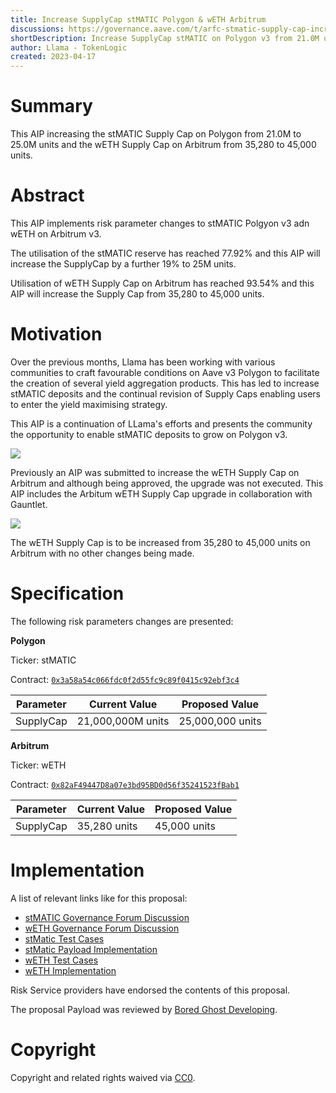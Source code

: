 ```yaml
---
title: Increase SupplyCap stMATIC Polygon & wETH Arbitrum
discussions: https://governance.aave.com/t/arfc-stmatic-supply-cap-increase-polygon-v3/12606
shortDescription: Increase SupplyCap stMATIC on Polygon v3 from 21.0M units to 25M units. Increase wETH Supply Cap on Arbitrum from 35,280 to 45,000 units.
author: Llama - TokenLogic
created: 2023-04-17
---
```


# Summary

This AIP increasing the stMATIC Supply Cap on Polygon from 21.0M to 25.0M units and the wETH Supply Cap on Arbitrum from 35,280 to 45,000 units. 

# Abstract

This AIP implements risk parameter changes to stMATIC Polgyon v3 adn wETH on Arbitrum v3.

The utilisation of the stMATIC reserve has reached 77.92% and this AIP will increase the SupplyCap by a further 19% to 25M units.

Utilisation of wETH Supply Cap on Arbitrum has reached 93.54% and this AIP will increase the Supply Cap from 35,280 to 45,000 units.

# Motivation

Over the previous months, Llama has been working with various communities to craft favourable conditions on Aave v3 Polygon to facilitate the creation of several yield aggregation products. This has led to increase stMATIC deposits and the continual revision of Supply Caps enabling users to enter the yield maximising strategy.

This AIP is a continuation of LLama's efforts and presents the community the opportunity to enable stMATIC deposits to grow on Polygon v3.

![](https://i.imgur.com/3DIda6Q.png)

Previously an AIP was submitted to increase the wETH Supply Cap on Arbitrum and although being approved, the upgrade was not executed. This AIP includes the Arbitum wETH Supply Cap upgrade in collaboration with Gauntlet.

![](https://i.imgur.com/Dc5GCQK.png)

The wETH Supply Cap is to be increased from 35,280 to 45,000 units on Arbitrum with no other changes being made.

# Specification

The following risk parameters changes are presented:

**Polygon** 

Ticker: stMATIC

Contract: [`0x3a58a54c066fdc0f2d55fc9c89f0415c92ebf3c4`](https://polygonscan.com/address/0x3a58a54c066fdc0f2d55fc9c89f0415c92ebf3c4)

|Parameter|Current Value|Proposed Value|
| --- | --- | --- |
|SupplyCap|21,000,000M units|25,000,000 units|

**Arbitrum**

Ticker: wETH

Contract: [`0x82aF49447D8a07e3bd95BD0d56f35241523fBab1`](https://arbiscan.io/token/0x82af49447d8a07e3bd95bd0d56f35241523fbab1)

|Parameter|Current Value|Proposed Value|
| --- | --- | --- |
|SupplyCap|35,280 units|45,000 units|

# Implementation

A list of relevant links like for this proposal:

* [stMATIC Governance Forum Discussion](https://governance.aave.com/t/arfc-stmatic-supply-cap-increase-polygon-v3/12606)
* [wETH Governance Forum Discussion](https://governance.aave.com/t/arc-gauntlet-recommendations-for-aave-link-and-weth-on-v3-arbitrum-2023-03-21/12394?u=pauljlei)
* [stMatic Test Cases](https://github.com/bgd-labs/aave-proposals/blob/main/src/AaveV3CapsUpdates_20230418/AaveV3PolCapsUpdates_20230418_PayloadTest.t.sol)
* [stMatic Payload Implementation](https://github.com/bgd-labs/aave-proposals/blob/main/src/AaveV3CapsUpdates_20230418/AaveV3PolCapsUpdates_20230418_Payload.sol)
* [wETH Test Cases](https://github.com/bgd-labs/aave-proposals/blob/main/src/AaveV3CapsUpdate_20230327/AaveV3MultiCapsUpdate_20230327_Test.t.sol)
* [wETH Implementation](https://github.com/bgd-labs/aave-proposals/blob/main/src/AaveV3CapsUpdate_20230327/AaveV3ArbCapsUpdate_20230327.sol)

Risk Service providers have endorsed the contents of this proposal. 

The proposal Payload was reviewed by [Bored Ghost Developing](https://bgdlabs.com/).

# Copyright

Copyright and related rights waived via [CC0](https://creativecommons.org/publicdomain/zero/1.0/).


